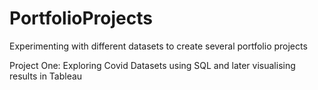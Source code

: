 # PortfolioProjects

Experimenting with different datasets to create several portfolio projects 

Project One:
  Exploring Covid Datasets using SQL and later visualising results in Tableau
  
